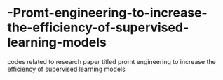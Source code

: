 # -Promt-engineering-to-increase-the-efficiency-of-supervised-learning-models
codes related to research paper titled promt engineering to increase the efficiency of supervised learning models
